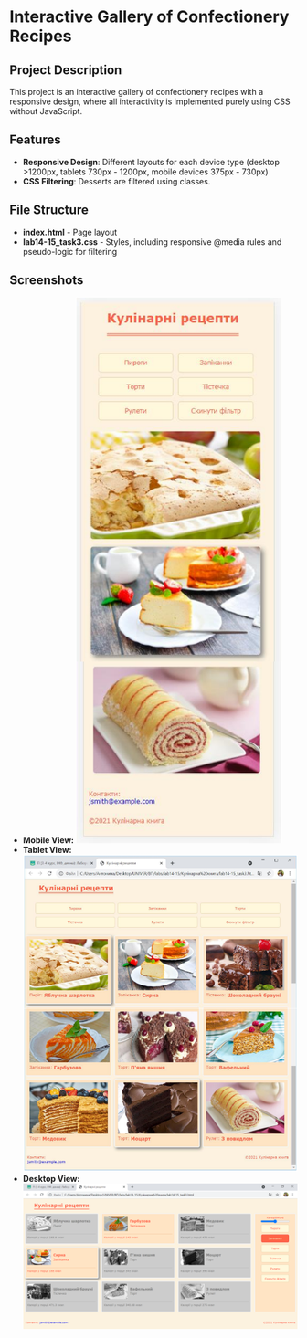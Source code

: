# Interactive Gallery of Confectionery Recipes

## Project Description

This project is an interactive gallery of confectionery recipes with a responsive design, where all interactivity is implemented purely using CSS without JavaScript.

## Features

- **Responsive Design**: Different layouts for each device type (desktop >1200px, tablets 730px - 1200px, mobile devices 375px - 730px)
- **CSS Filtering**: Desserts are filtered using classes.

## File Structure

- **index.html** - Page layout
- **lab14-15\_task3.css** - Styles, including responsive @media rules and pseudo-logic for filtering

## Screenshots

- **Mobile View:**
  ![Mobile Screenshot](https://github.com/AntoninaZz/Cakes/blob/main/mobile-screenshot.png)
- **Tablet View:**
  ![Tablet Screenshot](https://github.com/AntoninaZz/Cakes/blob/main/tablet-screenshot.png)
- **Desktop View:**
  ![Desktop Screenshot](https://github.com/AntoninaZz/Cakes/blob/main/desktop-screenshot.png)
##

